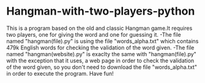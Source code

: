 # Hangman-with-two-players-python
This is a program based on the old and classic Hangman game.It requires two players, one for giving the word and one for guessing it.
-The file named "hangman(file).py" is using the file "words_alpha.txt" which contains 479k English words for checking the validation of the word given.
-The file named "hangman(website).py" is exaclty the same with "hangman(file).py" with the exception that it uses, a web page in  order to check the validation of the word given, so you don't need to download the file "words_alpha.txt" in order to execute the program.
Have fun!
